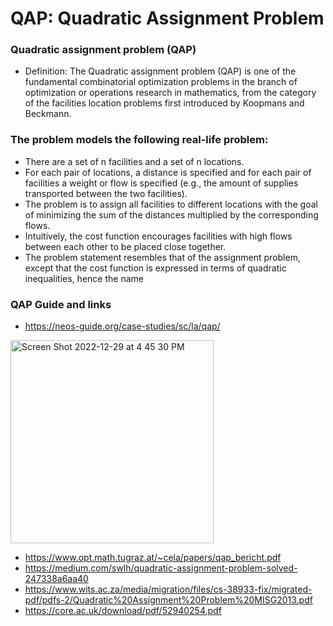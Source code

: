 # QAP: Quadratic Assignment Problem

### Quadratic assignment problem (QAP)
- Definition: The Quadratic assignment problem (QAP) is one of the fundamental combinatorial optimization problems in the branch of optimization or operations research in mathematics, from the category of the facilities location problems first introduced by Koopmans and Beckmann.

### The problem models the following real-life problem:

- There are a set of n facilities and a set of n locations. 
- For each pair of locations, a distance is specified and for each pair of facilities a weight or flow is specified (e.g., the amount of supplies transported between the two facilities). 
- The problem is to assign all facilities to different locations with the goal of minimizing the sum of the distances multiplied by the corresponding flows. 
- Intuitively, the cost function encourages facilities with high flows between each other to be placed close together. 
- The problem statement resembles that of the assignment problem, except that the cost function is expressed in terms of quadratic inequalities, hence the name


### QAP Guide and links
- https://neos-guide.org/case-studies/sc/la/qap/
<img width="325" alt="Screen Shot 2022-12-29 at 4 45 30 PM" src="https://user-images.githubusercontent.com/25238652/210018183-5c40092f-a9d1-4870-9c70-2b7b2234c48c.png">

- https://www.opt.math.tugraz.at/~cela/papers/qap_bericht.pdf
- https://medium.com/swlh/quadratic-assignment-problem-solved-247338a6aa40
- https://www.wits.ac.za/media/migration/files/cs-38933-fix/migrated-pdf/pdfs-2/Quadratic%20Assignment%20Problem%20MISG2013.pdf
- https://core.ac.uk/download/pdf/52940254.pdf
